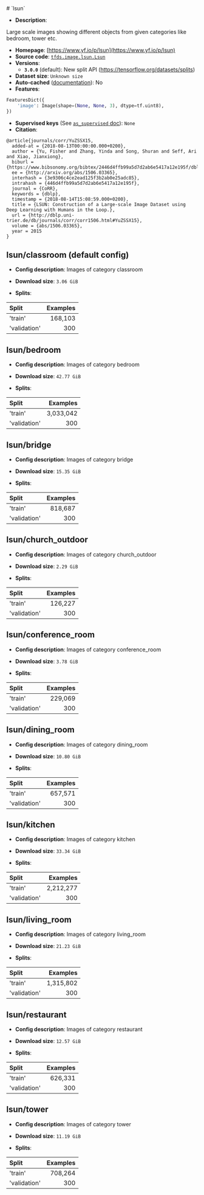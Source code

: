 <div itemscope itemtype="http://schema.org/Dataset">
  <div itemscope itemprop="includedInDataCatalog" itemtype="http://schema.org/DataCatalog">
    <meta itemprop="name" content="TensorFlow Datasets" />
  </div>
  <meta itemprop="name" content="lsun" />
  <meta itemprop="description" content="Large scale images showing different objects from given categories like bedroom, tower etc.&#10;&#10;To use this dataset:&#10;&#10;```python&#10;import tensorflow_datasets as tfds&#10;&#10;ds = tfds.load(&#x27;lsun&#x27;, split=&#x27;train&#x27;)&#10;for ex in ds.take(4):&#10;  print(ex)&#10;```&#10;&#10;See [the guide](https://www.tensorflow.org/datasets/overview) for more&#10;informations on [tensorflow_datasets](https://www.tensorflow.org/datasets).&#10;&#10;" />
  <meta itemprop="url" content="https://www.tensorflow.org/datasets/catalog/lsun" />
  <meta itemprop="sameAs" content="https://www.yf.io/p/lsun" />
  <meta itemprop="citation" content="@article{journals/corr/YuZSSX15,&#10;  added-at = {2018-08-13T00:00:00.000+0200},&#10;  author = {Yu, Fisher and Zhang, Yinda and Song, Shuran and Seff, Ari and Xiao, Jianxiong},&#10;  biburl = {https://www.bibsonomy.org/bibtex/2446d4ffb99a5d7d2ab6e5417a12e195f/dblp},&#10;  ee = {http://arxiv.org/abs/1506.03365},&#10;  interhash = {3e9306c4ce2ead125f3b2ab0e25adc85},&#10;  intrahash = {446d4ffb99a5d7d2ab6e5417a12e195f},&#10;  journal = {CoRR},&#10;  keywords = {dblp},&#10;  timestamp = {2018-08-14T15:08:59.000+0200},&#10;  title = {LSUN: Construction of a Large-scale Image Dataset using Deep Learning with Humans in the Loop.},&#10;  url = {http://dblp.uni-trier.de/db/journals/corr/corr1506.html#YuZSSX15},&#10;  volume = {abs/1506.03365},&#10;  year = 2015&#10;}" />
</div>
# `lsun`

*   **Description**:

Large scale images showing different objects from given categories like bedroom,
tower etc.

*   **Homepage**: [https://www.yf.io/p/lsun](https://www.yf.io/p/lsun)
*   **Source code**:
    [`tfds.image.lsun.Lsun`](https://github.com/tensorflow/datasets/tree/master/tensorflow_datasets/image/lsun.py)
*   **Versions**:
    *   **`3.0.0`** (default): New split API
        (https://tensorflow.org/datasets/splits)
*   **Dataset size**: `Unknown size`
*   **Auto-cached**
    ([documentation](https://www.tensorflow.org/datasets/performances#auto-caching)):
    No
*   **Features**:

```python
FeaturesDict({
    'image': Image(shape=(None, None, 3), dtype=tf.uint8),
})
```
*   **Supervised keys** (See
    [`as_supervised` doc](https://www.tensorflow.org/datasets/api_docs/python/tfds/load#args)):
    `None`
*   **Citation**:

```
@article{journals/corr/YuZSSX15,
  added-at = {2018-08-13T00:00:00.000+0200},
  author = {Yu, Fisher and Zhang, Yinda and Song, Shuran and Seff, Ari and Xiao, Jianxiong},
  biburl = {https://www.bibsonomy.org/bibtex/2446d4ffb99a5d7d2ab6e5417a12e195f/dblp},
  ee = {http://arxiv.org/abs/1506.03365},
  interhash = {3e9306c4ce2ead125f3b2ab0e25adc85},
  intrahash = {446d4ffb99a5d7d2ab6e5417a12e195f},
  journal = {CoRR},
  keywords = {dblp},
  timestamp = {2018-08-14T15:08:59.000+0200},
  title = {LSUN: Construction of a Large-scale Image Dataset using Deep Learning with Humans in the Loop.},
  url = {http://dblp.uni-trier.de/db/journals/corr/corr1506.html#YuZSSX15},
  volume = {abs/1506.03365},
  year = 2015
}
```

## lsun/classroom (default config)

*   **Config description**: Images of category classroom

*   **Download size**: `3.06 GiB`

*   **Splits**:

Split        | Examples
:----------- | -------:
'train'      | 168,103
'validation' | 300

## lsun/bedroom

*   **Config description**: Images of category bedroom

*   **Download size**: `42.77 GiB`

*   **Splits**:

Split        | Examples
:----------- | --------:
'train'      | 3,033,042
'validation' | 300

## lsun/bridge

*   **Config description**: Images of category bridge

*   **Download size**: `15.35 GiB`

*   **Splits**:

Split        | Examples
:----------- | -------:
'train'      | 818,687
'validation' | 300

## lsun/church_outdoor

*   **Config description**: Images of category church_outdoor

*   **Download size**: `2.29 GiB`

*   **Splits**:

Split        | Examples
:----------- | -------:
'train'      | 126,227
'validation' | 300

## lsun/conference_room

*   **Config description**: Images of category conference_room

*   **Download size**: `3.78 GiB`

*   **Splits**:

Split        | Examples
:----------- | -------:
'train'      | 229,069
'validation' | 300

## lsun/dining_room

*   **Config description**: Images of category dining_room

*   **Download size**: `10.80 GiB`

*   **Splits**:

Split        | Examples
:----------- | -------:
'train'      | 657,571
'validation' | 300

## lsun/kitchen

*   **Config description**: Images of category kitchen

*   **Download size**: `33.34 GiB`

*   **Splits**:

Split        | Examples
:----------- | --------:
'train'      | 2,212,277
'validation' | 300

## lsun/living_room

*   **Config description**: Images of category living_room

*   **Download size**: `21.23 GiB`

*   **Splits**:

Split        | Examples
:----------- | --------:
'train'      | 1,315,802
'validation' | 300

## lsun/restaurant

*   **Config description**: Images of category restaurant

*   **Download size**: `12.57 GiB`

*   **Splits**:

Split        | Examples
:----------- | -------:
'train'      | 626,331
'validation' | 300

## lsun/tower

*   **Config description**: Images of category tower

*   **Download size**: `11.19 GiB`

*   **Splits**:

Split        | Examples
:----------- | -------:
'train'      | 708,264
'validation' | 300
